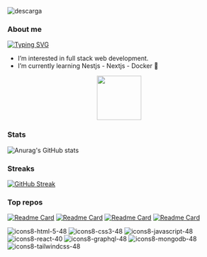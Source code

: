 ![descarga](https://github.com/NickooMar/NickooMar/assets/68347411/074648b8-92a2-488b-9186-e81d5b3ff88b)

### About me
[![Typing SVG](https://readme-typing-svg.herokuapp.com?font=Roboto&weight=500&pause=1000&color=FFFFFF&multiline=true&random=false&width=435&lines=Hi%2C+I%E2%80%99m+%40NickooMar+%F0%9F%91%8B+)](https://git.io/typing-svg)
- I’m interested in full stack web development.
- I’m currently learning Nestjs - Nextjs - Docker 🌱

<div id="header" align="center">
  <img src="https://media.giphy.com/media/M9gbBd9nbDrOTu1Mqx/giphy.gif" width="100"/>
</div>

### Stats
![Anurag's GitHub stats](https://github-readme-stats.vercel.app/api?username=NickooMar&show_icons=true&theme=catppuccin_latte)

### Streaks
[![GitHub Streak](https://github-readme-streak-stats.herokuapp.com/?user=NickooMar)](https://git.io/streak-stats)

### Top repos
[![Readme Card](https://github-readme-stats.vercel.app/api/pin/?username=NickooMar&repo=nestjs-app)](https://github.com/anuraghazra/github-readme-stats)
[![Readme Card](https://github-readme-stats.vercel.app/api/pin/?username=NickooMar&repo=ChatGPT-Clone)](https://github.com/anuraghazra/github-readme-stats)
[![Readme Card](https://github-readme-stats.vercel.app/api/pin/?username=NickooMar&repo=GraphQL-Commerce-Login)](https://github.com/anuraghazra/github-readme-stats)
[![Readme Card](https://github-readme-stats.vercel.app/api/pin/?username=NickooMar&repo=MERN-GraphQL-Notes-Mongo-Docker)](https://github.com/anuraghazra/github-readme-stats)

![icons8-html-5-48](https://user-images.githubusercontent.com/68347411/217640302-1ed88640-b93f-4d5b-b7ad-c467b4d40c65.png)
![icons8-css3-48](https://user-images.githubusercontent.com/68347411/217640356-f95d43c5-c0a6-41b9-883e-3972916a901f.png)
![icons8-javascript-48](https://user-images.githubusercontent.com/68347411/217640485-8f172031-8029-4cf6-8e93-4e647ca2490d.png)
![icons8-react-40](https://user-images.githubusercontent.com/68347411/217640220-1e2b12c0-6484-4dfe-92b5-8dc186a3559e.png)
![icons8-graphql-48](https://user-images.githubusercontent.com/68347411/217638636-9ad8c2d8-d63a-4a81-b175-079d5c384459.png)
![icons8-mongodb-48](https://user-images.githubusercontent.com/68347411/217639339-85c20b8c-8cb5-4ff5-9d4b-d8ae7e5f38a1.png)
![icons8-tailwindcss-48](https://user-images.githubusercontent.com/68347411/217640072-ecb1226c-a067-4798-872b-818fda6da5f7.png)


<!---
NickooMar/NickooMar is a ✨ special ✨ repository because its `README.md` (this file) appears on your GitHub profile.
You can click the Preview link to take a look at your changes.
--->
